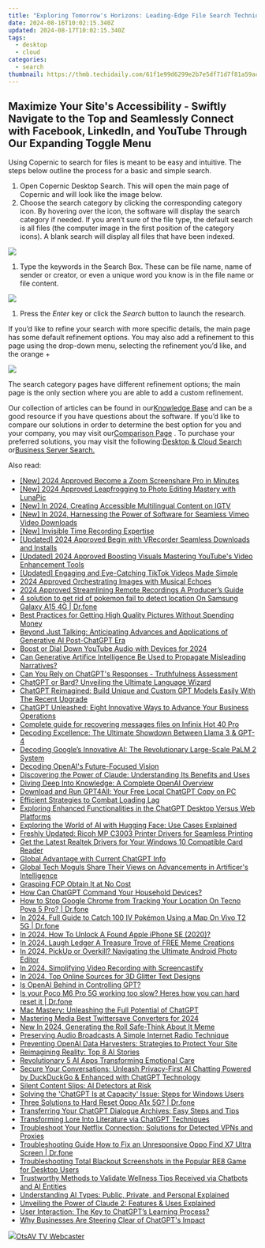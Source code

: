```yaml
---
title: "Exploring Tomorrow's Horizons: Leading-Edge File Search Techniques with Copernic"
date: 2024-08-16T10:02:15.340Z
updated: 2024-08-17T10:02:15.340Z
tags:
  - desktop
  - cloud
categories:
  - search
thumbnail: https://thmb.techidaily.com/61f1e99d6299e2b7e5df71d7f81a59ac930cb2c81d484489a08d43204f560599.jpg
---
```


## Maximize Your Site's Accessibility - Swiftly Navigate to the Top and Seamlessly Connect with Facebook, LinkedIn, and YouTube Through Our Expanding Toggle Menu

Using Copernic to search for files is meant to be easy and intuitive. The steps below outline the process for a basic and simple search.

1. Open Copernic Desktop Search. This will open the main page of Copernic and will look like the image below.
2. Choose the search category by clicking the corresponding category icon. By hovering over the icon, the software will display the search category if needed. If you aren’t sure of the file type, the default search is all files (the computer image in the first position of the category icons). A blank search will display all files that have been indexed.

![](https://copernic.com/wp-content/uploads/2023/04/Search-a-file.png)

1. Type the keywords in the Search Box. These can be file name, name of sender or creator, or even a unique word you know is in the file name or file content.

![](https://copernic.com/wp-content/uploads/2023/04/Search-a-file-2.png)

1. Press the _Enter_ key or click the _Search_ button to launch the research.

 If you’d like to refine your search with more specific details, the main page has some default refinement options. You may also add a refinement to this page using the drop-down menu, selecting the refinement you’d like, and the orange +

![](https://copernic.com/wp-content/uploads/2023/04/Search-a-file-3.png)

 The search category pages have different refinement options; the main page is the only section where you are able to add a custom refinement.

 Our collection of articles can be found in our[Knowledge Base](https://copernicsearch.freshdesk.com/en/support/home) and can be a good resource if you have questions about the software. If you’d like to compare our solutions in order to determine the best option for you and your company, you may visit our[Comparison Page](https://copernic.com/comparison/) . To purchase your preferred solutions, you may visit the following:[Desktop & Cloud Search](https://tools.techidaily.com/copernic/download/) or[Business Server Search.](https://tools.techidaily.com/copernic/download/)

<ins class="adsbygoogle"
     style="display:block"
     data-ad-format="autorelaxed"
     data-ad-client="ca-pub-7571918770474297"
     data-ad-slot="1223367746"></ins>



<ins class="adsbygoogle"
     style="display:block"
     data-ad-client="ca-pub-7571918770474297"
     data-ad-slot="8358498916"
     data-ad-format="auto"
     data-full-width-responsive="true"></ins>

<span class="atpl-alsoreadstyle">Also read:</span>
<div><ul>
<li><a href="https://desktop-recording.techidaily.com/new-2024-approved-become-a-zoom-screenshare-pro-in-minutes/"><u>[New] 2024 Approved  Become a Zoom Screenshare Pro in Minutes</u></a></li>
<li><a href="https://vp-tips.techidaily.com/new-2024-approved-leapfrogging-to-photo-editing-mastery-with-lunapic/"><u>[New] 2024 Approved  Leapfrogging to Photo Editing Mastery with LunaPic</u></a></li>
<li><a href="https://instagram-videos.techidaily.com/new-in-2024-creating-accessible-multilingual-content-on-igtv/"><u>[New] In 2024, Creating Accessible Multilingual Content on IGTV</u></a></li>
<li><a href="https://vimeo-videos.techidaily.com/new-in-2024-harnessing-the-power-of-software-for-seamless-vimeo-video-downloads/"><u>[New] In 2024, Harnessing the Power of Software for Seamless Vimeo Video Downloads</u></a></li>
<li><a href="https://extra-approaches.techidaily.com/new-invisible-time-recording-expertise/"><u>[New] Invisible Time Recording Expertise</u></a></li>
<li><a href="https://desktop-recording.techidaily.com/updated-2024-approved-begin-with-vrecorder-seamless-downloads-and-installs/"><u>[Updated] 2024 Approved  Begin with VRecorder  Seamless Downloads and Installs</u></a></li>
<li><a href="https://eaxpv-info.techidaily.com/updated-2024-approved-boosting-visuals-mastering-youtubes-video-enhancement-tools/"><u>[Updated] 2024 Approved  Boosting Visuals  Mastering YouTube's Video Enhancement Tools</u></a></li>
<li><a href="https://tiktok-videos.techidaily.com/updated-engaging-and-eye-catching-tiktok-videos-made-simple/"><u>[Updated] Engaging and Eye-Catching TikTok Videos Made Simple</u></a></li>
<li><a href="https://extra-guidance.techidaily.com/2024-approved-orchestrating-images-with-musical-echoes/"><u>2024 Approved  Orchestrating Images with Musical Echoes</u></a></li>
<li><a href="https://screen-video-capture.techidaily.com/2024-approved-streamlining-remote-recordings-a-producers-guide/"><u>2024 Approved  Streamlining Remote Recordings  A Producer’s Guide</u></a></li>
<li><a href="https://change-location.techidaily.com/4-solution-to-get-rid-of-pokemon-fail-to-detect-location-on-samsung-galaxy-a15-4g-drfone-by-drfone-virtual-android/"><u>4 solution to get rid of pokemon fail to detect location On Samsung Galaxy A15 4G | Dr.fone</u></a></li>
<li><a href="https://extra-information.techidaily.com/best-practices-for-getting-high-quality-pictures-without-spending-money/"><u>Best Practices for Getting High Quality Pictures Without Spending Money</u></a></li>
<li><a href="https://tech-haven.techidaily.com/beyond-just-talking-anticipating-advances-and-applications-of-generative-ai-post-chatgpt-era/"><u>Beyond Just Talking: Anticipating Advances and Applications of Generative AI Post-ChatGPT Era</u></a></li>
<li><a href="https://youtube-docs.techidaily.com/-or-dial-down-youtube-audio-with-devices-for-2024/"><u>Boost or Dial Down YouTube Audio with Devices for 2024</u></a></li>
<li><a href="https://tech-haven.techidaily.com/can-generative-artifice-intelligence-be-used-to-propagate-misleading-narratives/"><u>Can Generative Artifice Intelligence Be Used to Propagate Misleading Narratives?</u></a></li>
<li><a href="https://tech-haven.techidaily.com/can-you-rely-on-chatgpts-responses-truthfulness-assessment/"><u>Can You Rely on ChatGPT's Responses - Truthfulness Assessment</u></a></li>
<li><a href="https://tech-haven.techidaily.com/chatgpt-or-bard-unveiling-the-ultimate-language-wizard/"><u>ChatGPT or Bard? Unveiling the Ultimate Language Wizard</u></a></li>
<li><a href="https://tech-haven.techidaily.com/chatgpt-reimagined-build-unique-and-custom-gpt-models-easily-with-the-recent-upgrade/"><u>ChatGPT Reimagined: Build Unique and Custom GPT Models Easily With The Recent Upgrade</u></a></li>
<li><a href="https://tech-haven.techidaily.com/chatgpt-unleashed-eight-innovative-ways-to-advance-your-business-operations/"><u>ChatGPT Unleashed: Eight Innovative Ways to Advance Your Business Operations</u></a></li>
<li><a href="https://phone-solutions.techidaily.com/complete-guide-for-recovering-messages-files-on-infinix-hot-40-pro-by-fonelab-android-recover-messages/"><u>Complete guide for recovering messages files on Infinix Hot 40 Pro</u></a></li>
<li><a href="https://tech-haven.techidaily.com/decoding-excellence-the-ultimate-showdown-between-llama-3-and-gpt-4/"><u>Decoding Excellence: The Ultimate Showdown Between Llama 3 & GPT-4</u></a></li>
<li><a href="https://tech-haven.techidaily.com/decoding-googles-innovative-ai-the-revolutionary-large-scale-palm-2-system/"><u>Decoding Google’s Innovative AI: The Revolutionary Large-Scale PaLM 2 System</u></a></li>
<li><a href="https://tech-haven.techidaily.com/decoding-openais-future-focused-vision/"><u>Decoding OpenAI's Future-Focused Vision</u></a></li>
<li><a href="https://tech-haven.techidaily.com/discovering-the-power-of-claude-understanding-its-benefits-and-uses/"><u>Discovering the Power of Claude: Understanding Its Benefits and Uses</u></a></li>
<li><a href="https://tech-haven.techidaily.com/diving-deep-into-knowledge-a-complete-openai-overview/"><u>Diving Deep Into Knowledge: A Complete OpenAI Overview</u></a></li>
<li><a href="https://tech-haven.techidaily.com/download-and-run-gpt4all-your-free-local-chatgpt-copy-on-pc/"><u>Download and Run GPT4All: Your Free Local ChatGPT Copy on PC</u></a></li>
<li><a href="https://graphic-issues.techidaily.com/efficient-strategies-to-combat-loading-lag/"><u>Efficient Strategies to Combat Loading Lag</u></a></li>
<li><a href="https://tech-haven.techidaily.com/exploring-enhanced-functionalities-in-the-chatgpt-desktop-versus-web-platforms/"><u>Exploring Enhanced Functionalities in the ChatGPT Desktop Versus Web Platforms</u></a></li>
<li><a href="https://tech-haven.techidaily.com/exploring-the-world-of-ai-with-hugging-face-use-cases-explained/"><u>Exploring the World of AI with Hugging Face: Use Cases Explained</u></a></li>
<li><a href="https://win-amazing.techidaily.com/freshly-updated-ricoh-mp-c3003-printer-drivers-for-seamless-printing/"><u>Freshly Updated: Ricoh MP C3003 Printer Drivers for Seamless Printing</u></a></li>
<li><a href="https://win-dash.techidaily.com/get-the-latest-realtek-drivers-for-your-windows-10-compatible-card-reader/"><u>Get the Latest Realtek Drivers for Your Windows 10 Compatible Card Reader</u></a></li>
<li><a href="https://tech-haven.techidaily.com/global-advantage-with-current-chatgpt-info/"><u>Global Advantage with Current ChatGPT Info</u></a></li>
<li><a href="https://tech-haven.techidaily.com/global-tech-moguls-share-their-views-on-advancements-in-artificers-intelligence/"><u>Global Tech Moguls Share Their Views on Advancements in Artificer's Intelligence</u></a></li>
<li><a href="https://extra-hints.techidaily.com/grasping-fcp-obtain-it-at-no-cost/"><u>Grasping FCP  Obtain It at No Cost</u></a></li>
<li><a href="https://tech-haven.techidaily.com/how-can-chatgpt-command-your-household-devices/"><u>How Can ChatGPT Command Your Household Devices?</u></a></li>
<li><a href="https://change-location.techidaily.com/how-to-stop-google-chrome-from-tracking-your-location-on-tecno-pova-5-pro-drfone-by-drfone-virtual-android/"><u>How to Stop Google Chrome from Tracking Your Location On Tecno Pova 5 Pro? | Dr.fone</u></a></li>
<li><a href="https://change-location.techidaily.com/in-2024-full-guide-to-catch-100-iv-pokemon-using-a-map-on-vivo-t2-5g-drfone-by-drfone-virtual-android/"><u>In 2024, Full Guide to Catch 100 IV Pokémon Using a Map On Vivo T2 5G | Dr.fone</u></a></li>
<li><a href="https://ios-unlock.techidaily.com/in-2024-how-to-unlock-a-found-apple-iphone-se-2020-by-drfone-ios/"><u>In 2024, How To Unlock A Found Apple iPhone SE (2020)?</u></a></li>
<li><a href="https://extra-guidance.techidaily.com/in-2024-laugh-ledger-a-treasure-trove-of-free-meme-creations/"><u>In 2024, Laugh Ledger  A Treasure Trove of FREE Meme Creations</u></a></li>
<li><a href="https://extra-support.techidaily.com/in-2024-pickup-or-overkill-navigating-the-ultimate-android-photo-editor/"><u>In 2024, PickUp or Overkill? Navigating the Ultimate Android Photo Editor</u></a></li>
<li><a href="https://screen-video-capture.techidaily.com/in-2024-simplifying-video-recording-with-screencastify/"><u>In 2024, Simplifying Video Recording with Screencastify</u></a></li>
<li><a href="https://some-skills.techidaily.com/in-2024-top-online-sources-for-3d-glitter-text-designs/"><u>In 2024, Top Online Sources for 3D Glitter Text Designs</u></a></li>
<li><a href="https://tech-haven.techidaily.com/is-openai-behind-in-controlling-gpt/"><u>Is OpenAI Behind in Controlling GPT?</u></a></li>
<li><a href="https://techidaily.com/is-your-poco-m6-pro-5g-working-too-slow-heres-how-you-can-hard-reset-it-drfone-by-drfone-reset-android-reset-android/"><u>Is your Poco M6 Pro 5G working too slow? Heres how you can hard reset it | Dr.fone</u></a></li>
<li><a href="https://tech-haven.techidaily.com/mac-mastery-unleashing-the-full-potential-of-chatgpt/"><u>Mac Mastery: Unleashing the Full Potential of ChatGPT</u></a></li>
<li><a href="https://extra-approaches.techidaily.com/mastering-media-best-twittersave-converters-for-2024/"><u>Mastering Media  Best Twittersave Converters for 2024</u></a></li>
<li><a href="https://meme-emoji.techidaily.com/new-in-2024-generating-the-roll-safe-think-about-it-meme/"><u>New In 2024, Generating the Roll Safe-Think About It Meme</u></a></li>
<li><a href="https://extra-information.techidaily.com/preserving-audio-broadcasts-a-simple-internet-radio-technique/"><u>Preserving Audio Broadcasts  A Simple Internet Radio Technique</u></a></li>
<li><a href="https://tech-haven.techidaily.com/preventing-openai-data-harvesters-strategies-to-protect-your-site/"><u>Preventing OpenAI Data Harvesters: Strategies to Protect Your Site</u></a></li>
<li><a href="https://tech-haven.techidaily.com/reimagining-reality-top-8-ai-stories/"><u>Reimagining Reality: Top 8 AI Stories</u></a></li>
<li><a href="https://tech-haven.techidaily.com/revolutionary-5-ai-apps-transforming-emotional-care/"><u>Revolutionary 5 AI Apps Transforming Emotional Care</u></a></li>
<li><a href="https://tech-haven.techidaily.com/secure-your-conversations-unleash-privacy-first-ai-chatting-powered-by-duckduckgo-and-enhanced-with-chatgpt-technology/"><u>Secure Your Conversations: Unleash Privacy-First AI Chatting Powered by DuckDuckGo & Enhanced with ChatGPT Technology</u></a></li>
<li><a href="https://tech-haven.techidaily.com/silent-content-slips-ai-detectors-at-risk/"><u>Silent Content Slips: AI Detectors at Risk</u></a></li>
<li><a href="https://tech-haven.techidaily.com/solving-the-chatgpt-is-at-capacity-issue-steps-for-windows-users/"><u>Solving the 'ChatGPT Is at Capacity' Issue: Steps for Windows Users</u></a></li>
<li><a href="https://techidaily.com/three-solutions-to-hard-reset-oppo-a1x-5g-drfone-by-drfone-reset-android-reset-android/"><u>Three Solutions to Hard Reset Oppo A1x 5G? | Dr.fone</u></a></li>
<li><a href="https://tech-haven.techidaily.com/transferring-your-chatgpt-dialogue-archives-easy-steps-and-tips/"><u>Transferring Your ChatGPT Dialogue Archives: Easy Steps and Tips</u></a></li>
<li><a href="https://tech-haven.techidaily.com/transforming-lore-into-literature-via-chatgpt-techniques/"><u>Transforming Lore Into Literature via ChatGPT Techniques</u></a></li>
<li><a href="https://win-howtos.techidaily.com/troubleshoot-your-netflix-connection-solutions-for-detected-vpns-and-proxies/"><u>Troubleshoot Your Netflix Connection: Solutions for Detected VPNs and Proxies</u></a></li>
<li><a href="https://howto.techidaily.com/troubleshooting-guide-how-to-fix-an-unresponsive-oppo-find-x7-ultra-screen-drfone-by-drfone-fix-android-problems-fix-android-problems/"><u>Troubleshooting Guide How to Fix an Unresponsive Oppo Find X7 Ultra Screen | Dr.fone</u></a></li>
<li><a href="https://tech-haven.techidaily.com/troubleshooting-total-blackout-screenshots-in-the-popular-re8-game-for-desktop-users/"><u>Troubleshooting Total Blackout Screenshots in the Popular RE8 Game for Desktop Users</u></a></li>
<li><a href="https://tech-haven.techidaily.com/trustworthy-methods-to-validate-wellness-tips-received-via-chatbots-and-ai-entities/"><u>Trustworthy Methods to Validate Wellness Tips Received via Chatbots and AI Entities</u></a></li>
<li><a href="https://tech-haven.techidaily.com/understanding-ai-types-public-private-and-personal-explained/"><u>Understanding AI Types: Public, Private, and Personal Explained</u></a></li>
<li><a href="https://tech-haven.techidaily.com/unveiling-the-power-of-claude-2-features-and-uses-explained/"><u>Unveiling the Power of Claude 2: Features & Uses Explained</u></a></li>
<li><a href="https://tech-haven.techidaily.com/user-interaction-the-key-to-chatgpts-learning-process/"><u>User Interaction: The Key to ChatGPT’s Learning Process?</u></a></li>
<li><a href="https://tech-haven.techidaily.com/why-businesses-are-steering-clear-of-chatgpts-impact/"><u>Why Businesses Are Steering Clear of ChatGPT's Impact</u></a></li>
</ul></div>

<!-- affiliate ads begin -->
<a href="https://otszone.ots7.com/order/checkout.php?PRODS=4713324&QTY=1&AFFILIATE=108875&CART=1"><img src="https://green.ots7.com/screenshots/OtsAV/OtsAVTV1.90-300x188.jpg" border="0">OtsAV TV Webcaster</a>
<!-- affiliate ads end -->